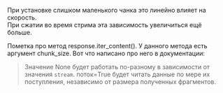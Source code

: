При установке слишком маленького чанка это линейно влияет на скорость.  
При сжатии во время стрима эта зависимость увеличиться ещё больше.

Пометка про метод response.iter_content(). У данного метода есть аргумент chunk_size. Вот что написано про него в документации:
> Значение None будет работать по-разному в зависимости от значения `stream`. поток=True будет читать данные по мере их поступления, независимо от размера полученных фрагментов.